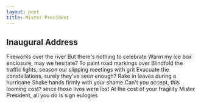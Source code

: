 ```yaml
---
layout: post
title: Mister President
---
```


## Inaugural Address

Fireworks over the river
But there's nothing to celebrate
Warm my ice box enclosure, may we hesitate?
To paint road markings over
Blindfold the traffic lights, season our slipping meetings with grit
Evacuate the constellations, surely they've seen enough?
Rake in leaves during a hurricane
Shake hands firmly with your shame
Can't you accept, this looming cost?
since those lives were lost
At the cost of your fragility
Mister President, all you do is sign eulogies
